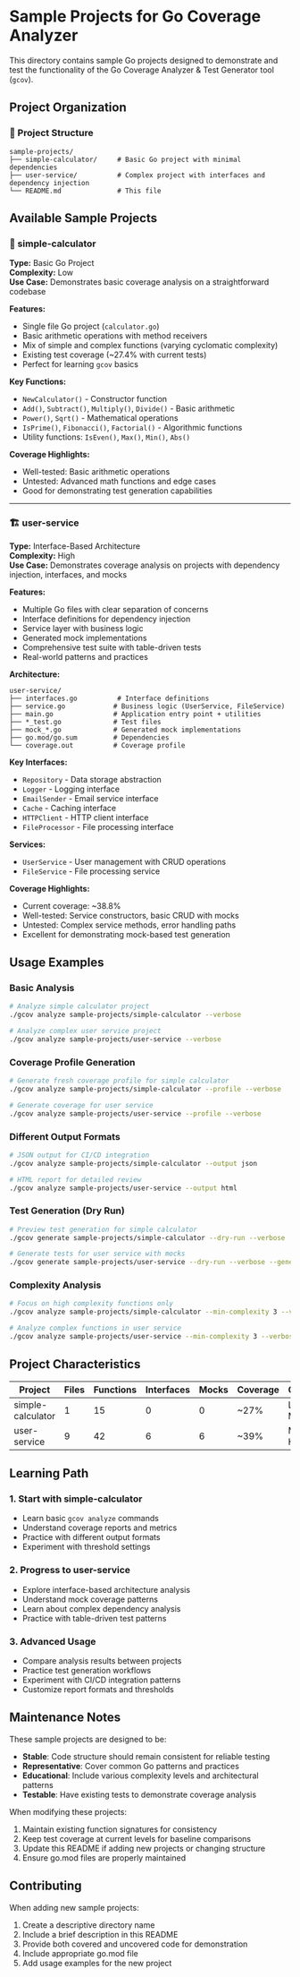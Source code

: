 # Sample Projects for Go Coverage Analyzer

This directory contains sample Go projects designed to demonstrate and test the functionality of the Go Coverage Analyzer & Test Generator tool (`gcov`).

## Project Organization

### 📁 Project Structure
```
sample-projects/
├── simple-calculator/     # Basic Go project with minimal dependencies
├── user-service/          # Complex project with interfaces and dependency injection
└── README.md              # This file
```

## Available Sample Projects

### 🧮 simple-calculator
**Type:** Basic Go Project  
**Complexity:** Low  
**Use Case:** Demonstrates basic coverage analysis on a straightforward codebase

**Features:**
- Single file Go project (`calculator.go`)
- Basic arithmetic operations with method receivers
- Mix of simple and complex functions (varying cyclomatic complexity)
- Existing test coverage (~27.4% with current tests)
- Perfect for learning `gcov` basics

**Key Functions:**
- `NewCalculator()` - Constructor function
- `Add()`, `Subtract()`, `Multiply()`, `Divide()` - Basic arithmetic 
- `Power()`, `Sqrt()` - Mathematical operations
- `IsPrime()`, `Fibonacci()`, `Factorial()` - Algorithmic functions
- Utility functions: `IsEven()`, `Max()`, `Min()`, `Abs()`

**Coverage Highlights:**
- Well-tested: Basic arithmetic operations
- Untested: Advanced math functions and edge cases
- Good for demonstrating test generation capabilities

---

### 🏗️ user-service  
**Type:** Interface-Based Architecture  
**Complexity:** High  
**Use Case:** Demonstrates coverage analysis on projects with dependency injection, interfaces, and mocks

**Features:**
- Multiple Go files with clear separation of concerns
- Interface definitions for dependency injection
- Service layer with business logic
- Generated mock implementations
- Comprehensive test suite with table-driven tests
- Real-world patterns and practices

**Architecture:**
```
user-service/
├── interfaces.go          # Interface definitions
├── service.go            # Business logic (UserService, FileService)
├── main.go               # Application entry point + utilities
├── *_test.go             # Test files
├── mock_*.go             # Generated mock implementations
├── go.mod/go.sum         # Dependencies
└── coverage.out          # Coverage profile
```

**Key Interfaces:**
- `Repository` - Data storage abstraction
- `Logger` - Logging interface
- `EmailSender` - Email service interface  
- `Cache` - Caching interface
- `HTTPClient` - HTTP client interface
- `FileProcessor` - File processing interface

**Services:**
- `UserService` - User management with CRUD operations
- `FileService` - File processing service

**Coverage Highlights:**
- Current coverage: ~38.8%
- Well-tested: Service constructors, basic CRUD with mocks
- Untested: Complex service methods, error handling paths
- Excellent for demonstrating mock-based test generation

## Usage Examples

### Basic Analysis
```bash
# Analyze simple calculator project
./gcov analyze sample-projects/simple-calculator --verbose

# Analyze complex user service project  
./gcov analyze sample-projects/user-service --verbose
```

### Coverage Profile Generation
```bash
# Generate fresh coverage profile for simple calculator
./gcov analyze sample-projects/simple-calculator --profile --verbose

# Generate coverage for user service
./gcov analyze sample-projects/user-service --profile --verbose
```

### Different Output Formats
```bash
# JSON output for CI/CD integration
./gcov analyze sample-projects/simple-calculator --output json

# HTML report for detailed review
./gcov analyze sample-projects/user-service --output html
```

### Test Generation (Dry Run)
```bash
# Preview test generation for simple calculator
./gcov generate sample-projects/simple-calculator --dry-run --verbose

# Generate tests for user service with mocks
./gcov generate sample-projects/user-service --dry-run --verbose --generate-mocks
```

### Complexity Analysis
```bash
# Focus on high complexity functions only
./gcov analyze sample-projects/simple-calculator --min-complexity 3 --verbose

# Analyze complex functions in user service
./gcov analyze sample-projects/user-service --min-complexity 3 --verbose
```

## Project Characteristics

| Project | Files | Functions | Interfaces | Mocks | Coverage | Complexity |
|---------|-------|-----------|------------|-------|----------|------------|
| simple-calculator | 1 | 15 | 0 | 0 | ~27% | Low-Medium |
| user-service | 9 | 42 | 6 | 6 | ~39% | Medium-High |

## Learning Path

### 1. Start with simple-calculator
- Learn basic `gcov analyze` commands
- Understand coverage reports and metrics
- Practice with different output formats
- Experiment with threshold settings

### 2. Progress to user-service
- Explore interface-based architecture analysis
- Understand mock coverage patterns
- Learn about complex dependency analysis
- Practice with table-driven test patterns

### 3. Advanced Usage
- Compare analysis results between projects
- Practice test generation workflows
- Experiment with CI/CD integration patterns
- Customize report formats and thresholds

## Maintenance Notes

These sample projects are designed to be:
- **Stable**: Code structure should remain consistent for reliable testing
- **Representative**: Cover common Go patterns and practices
- **Educational**: Include various complexity levels and architectural patterns
- **Testable**: Have existing tests to demonstrate coverage analysis

When modifying these projects:
1. Maintain existing function signatures for consistency
2. Keep test coverage at current levels for baseline comparisons
3. Update this README if adding new projects or changing structure
4. Ensure go.mod files are properly maintained

## Contributing

When adding new sample projects:
1. Create a descriptive directory name
2. Include a brief description in this README
3. Provide both covered and uncovered code for demonstration
4. Include appropriate go.mod file
5. Add usage examples for the new project